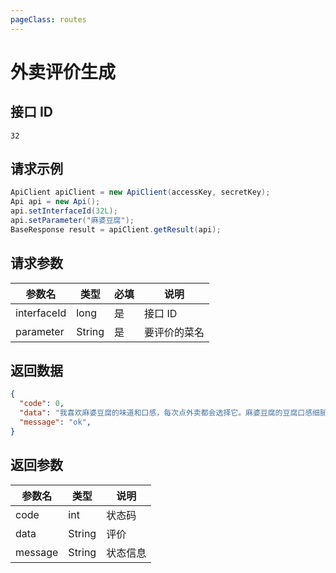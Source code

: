 ```yaml
---
pageClass: routes
---
```


# 外卖评价生成 <Badge text="正常" type="tip"/>

## 接口 ID

``` 
32
```

## 请求示例

``` java
ApiClient apiClient = new ApiClient(accessKey, secretKey);
Api api = new Api();
api.setInterfaceId(32L);
api.setParameter("麻婆豆腐");
BaseResponse result = apiClient.getResult(api);
```

## 请求参数

| 参数名      | 类型   | 必填 | 说明         |
| ----------- | ------ | ---- | ------------ |
| interfaceId | long   | 是   | 接口 ID      |
| parameter   | String | 是   | 要评价的菜名 |

## 返回数据

``` json
{
  "code": 0,
  "data": "我喜欢麻婆豆腐的味道和口感，每次点外卖都会选择它。麻婆豆腐的豆腐口感细腻，入口即化，配上麻辣的酱汁，辣味浓郁但不过分，麻味十足，真的非常开胃。而且麻婆豆腐的豆腐块都非常新鲜，不会有异味或者变质的情况。每次打开外卖盒，看到那红亮亮的麻辣豆腐，就忍不住流口水了。而且外卖包装也很精致，没有漏油或者打翻的情况，能够保持食物的完整性和美味度。总的来说，麻婆豆腐是我最爱的外卖选择之一，绝对值得一试。",
  "message": "ok",
}
```

## 返回参数

| 参数名  | 类型   | 说明     |
| ------- | ------ | -------- |
| code    | int    | 状态码   |
| data    | String | 评价     |
| message | String | 状态信息 |

<ads></ads>